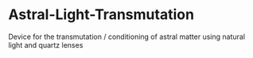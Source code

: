 # Astral-Light-Transmutation
Device for the transmutation / conditioning of astral matter using natural light and quartz lenses
